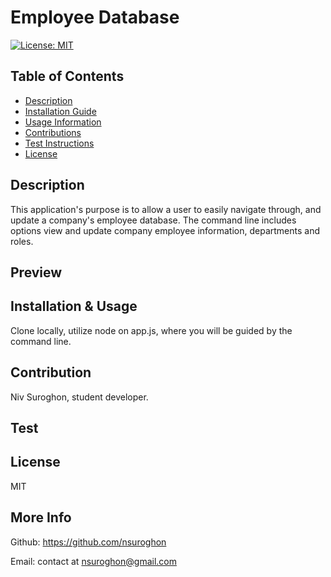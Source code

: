 # Employee Database

[![License: MIT](https://img.shields.io/badge/License-MIT-yellow.svg)](https://opensource.org/licenses/MIT)

## Table of Contents
* [Description](#description)
* [Installation Guide](#installation)
* [Usage Information](#usage)
* [Contributions](#contribution)    
* [Test Instructions](#tests)
* [License](#license)

## Description
This application's purpose is to allow a user to easily navigate through, and update a company's employee database. The command line includes options view and update company employee information, departments and roles.

## Preview

## Installation & Usage
Clone locally, utilize node on app.js, where you will be guided by the command line. 

## Contribution
Niv Suroghon, student developer. 

## Test


## License
MIT

## More Info
Github: https://github.com/nsuroghon

Email: contact at nsuroghon@gmail.com